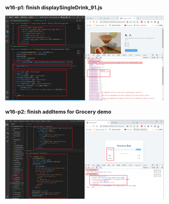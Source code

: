 ### w16-p1: finish displaySingleDrink_91.js

![](/demo/w16/md/w16-p1.png)

### w16-p2: finish addItems for Grocery demo


![](/demo/w16/md/w16-p2.png)